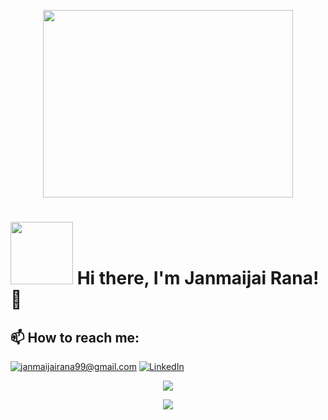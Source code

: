 <p align="center">
<!--      <img src="https://media4.giphy.com/media/WtTnAfZn6aVJfBzlN3/giphy.gif?cid=ecf05e47el5o4nnh2ogpmzwwtfns9sluvsxt82gq09ammnhu&rid=giphy.gif&ct=g" width="400" height="300" />      -->
    <img src="https://cdn.dribbble.com/users/2344801/screenshots/4774578/alphatestersanimation2.gif" width="400" height="300">
</p>

<!-- <p align="center> Hi there, I'm Janmaijai Rana!👋 </p> -->


# <img src="https://i.pinimg.com/originals/57/5a/20/575a20918d349a354cc636a0d49b35a0.gif" width="100" height="100" /> Hi there, I'm Janmaijai Rana! 👋

<h2>📫 How to reach me:</h2>

<a href="janmaijairana99@gmail.com">![janmaijairana99@gmail.com](https://img.shields.io/badge/Gmail-D14836?style=for-the-badge&logo=gmail&logoColor=white)</a> <a href="https://www.linkedin.com/in/janmaijairana/">![LinkedIn](https://img.shields.io/badge/LinkedIn-0077B5?style=for-the-badge&logo=linkedin&logoColor=white)</a>

<!-- <a href="https://www.linkedin.com/in/janmaijairana/">
  <img align="left" alt="Janmaijai's LinkedIn" width="24px" src="https://cdn.jsdelivr.net/npm/simple-icons@v3/icons/linkedin.svg" />
</a> -->



<!-- ![Profile Views](https://hits.seeyoufarm.com/api/count/incr/badge.svg?url=https://github.com/Maverick-99/&title=Profile%20Views) -->


<p align="center"><img src="https://github-readme-stats.vercel.app/api?username=Maverick-99&count_private=true&show_icons=true&theme=radical"></p>
<p align="center"><img src="https://github-readme-streak-stats.herokuapp.com?user=Maverick-99&theme=radical"></p>




